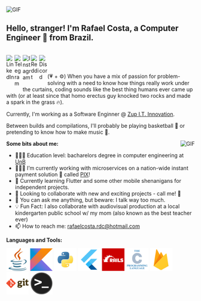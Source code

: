 <img align="center" width="1000" alt="GIF" src="https://media.giphy.com/media/Y3ju9oF0M92al1yuj7/giphy.gif" />


## Hello, stranger! I'm Rafael Costa, a Computer Engineer 🚀 from Brazil.

<br/>


<a href="https://www.linkedin.com/in/rafaelcosta23/">
  <img align="left" alt="LinkedIn" width="22px" src="https://cdn.jsdelivr.net/npm/simple-icons@v3/icons/linkedin.svg" />
</a>
<a href="https://t.me/skiabr23">
  <img align="left" alt="Telegram" width="22px" src="https://cdn.jsdelivr.net/npm/simple-icons@v3/icons/telegram.svg" />
</a>
<a href="https://www.instagram.com/raafadacosta/">
  <img align="left" alt="Instagram" width="22px" src="https://cdn.jsdelivr.net/npm/simple-icons@v3/icons/instagram.svg" />
</a>
<a href="https://www.reddit.com/user/skiabr23/">
  <img align="left" alt="Reddit" width="22px" src="https://cdn.jsdelivr.net/npm/simple-icons@v3/icons/reddit.svg" />
</a>
<a href="https://discord.gg/an5taQ3">
  <img align="left" alt="Discord" width="22px" src="https://cdn.jsdelivr.net/npm/simple-icons@v3/icons/discord.svg" />
</a>
<br/>
<br/>

(:heartpulse: + :gear:)
When you have a mix of passion for problem-solving with a need to know how things really work under the curtains, coding sounds like the best thing humans ever came up with (or at least since that homo erectus guy knocked two rocks and made a spark in the grass :fire:).

Currently, I'm working as a Software Enginner @ [Zup I.T. Innovation](https://www.zup.com.br/).

Between builds and compilations, I'll probably be playing basketball :basketball: or pretending to know how to make music :microphone:.

  <img align="right" alt="GIF" src="https://media.giphy.com/media/6heBQSjt2IoA8/giphy.gif" />
  
**Some bits about me:**

- 👨🏻‍🎓 Education level: bacharelors degree in computer engineering at [UnB](https://www.unb.br/)
- 👨🏽‍💻 I’m currently working with microservices on a nation-wide instant payment solution :money_with_wings: called [PIX](https://www.bcb.gov.br/estabilidadefinanceira/pagamentosinstantaneos)!
- 🌱 Currently learning Flutter and some other mobile shenanigans for independent projects.
- 👯 Looking to collaborate with new and exciting projects - call me! 🤝
- 💬 You can ask me anything, but beware: I talk way too much.
- :bulb: Fun Fact: I also collaborate with audiovisual production at a local kindergarten public school w/ my mom (also known as the best teacher ever)
- 📫 How to reach me: rafaelcosta.rdc@hotmail.com

**Languages and Tools:**  

<code><img height="60" src="https://raw.githubusercontent.com/github/explore/80688e429a7d4ef2fca1e82350fe8e3517d3494d/topics/java/java.png"></code>
<code><img height="60" src="https://raw.githubusercontent.com/github/explore/80688e429a7d4ef2fca1e82350fe8e3517d3494d/topics/kotlin/kotlin.png"></code>
<code><img height="60" src="https://raw.githubusercontent.com/github/explore/80688e429a7d4ef2fca1e82350fe8e3517d3494d/topics/python/python.png"></code>
<code><img height="60" src="https://raw.githubusercontent.com/github/explore/80688e429a7d4ef2fca1e82350fe8e3517d3494d/topics/flutter/flutter.png"></code>
<code><img height="60" src="https://raw.githubusercontent.com/github/explore/80688e429a7d4ef2fca1e82350fe8e3517d3494d/topics/rails/rails.png"></code>
<code><img height="60" src="https://raw.githubusercontent.com/github/explore/80688e429a7d4ef2fca1e82350fe8e3517d3494d/topics/c/c.png"></code>
<code><img height="60" src="https://raw.githubusercontent.com/github/explore/80688e429a7d4ef2fca1e82350fe8e3517d3494d/topics/firebase/firebase.png"></code>
<code><img height="60" src="https://raw.githubusercontent.com/github/explore/80688e429a7d4ef2fca1e82350fe8e3517d3494d/topics/git/git.png"></code>
<code><img height="60" src="https://raw.githubusercontent.com/github/explore/80688e429a7d4ef2fca1e82350fe8e3517d3494d/topics/terminal/terminal.png"></code>


